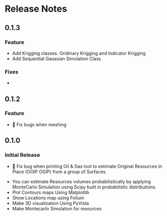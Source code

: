# Release Notes

## 0.1.3
### Feature
* Add Krigging classes. Oridinary Krigging and Indicator Krigging
* Add Sequential Gaussian Simulation Class

### Fixes
* 


## 0.1.2
### Feature
* 👷 Fix bugs when meshing

## 0.1.0
### Initial Release
* 👷 Fix bug when printing
Oil & Gas tool to estimate Original Resources in Place (OOIP OGIP) from a group of Surfaces. 

+ You can estimate Resources volumes probabilistically by applying MonteCarlo Simulation using Scipy built in probabilistic distributions.
+ Plot Contours maps Using Matplotlib
+ Show Locations map using Folium
+ Make 3D visualization Using PyVista
+ Make Montecarlo Simulation for resources